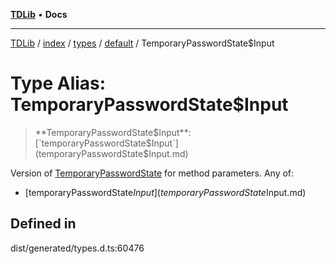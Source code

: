 [**TDLib**](../../../../../../README.md) • **Docs**

***

[TDLib](../../../../../../modules.md) / [index](../../../../../README.md) / [types](../../../README.md) / [default](../README.md) / TemporaryPasswordState$Input

# Type Alias: TemporaryPasswordState$Input

> **TemporaryPasswordState$Input**: [`temporaryPasswordState$Input`](temporaryPasswordState$Input.md)

Version of [TemporaryPasswordState](TemporaryPasswordState-1.md) for method parameters.
Any of:
- [temporaryPasswordState$Input](temporaryPasswordState$Input.md)

## Defined in

dist/generated/types.d.ts:60476
